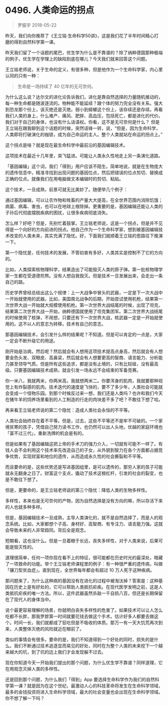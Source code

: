 # 0496. 人类命运的拐点
> 罗振宇
2018-05-22

昨天，我们向你推荐了《王立铭·生命科学50讲》，这是我们花了半年时间精心打磨的得到自然科学第一课。

昨天我们留了一个话题的尾巴，优生学为什么是不靠谱的？除了纳粹德国那种极端的例子，优生学在学理上的缺陷到底在哪儿？今天我们就来回答这个问题。

王立铭老师说，关于生命的定义，有很多种，但是他作为一个生命科学家，内心里认同的只有一种：

> 生命是一场持续了 40 亿年的无可奈何。

为什么这么说？达尔文的进化论告诉我们，进化是靠自然选择的力量随机推动的，每一种生命都是随波逐流的。物种能不能延续？跟个体的努力完全没有关系。强大到恐龙那个份上，该灭绝还是灭绝。弱小到蟑螂这个份上，该存续还是存续。再看我们人类的身上，什么难产、痛风、肥胖、高血压，包括死亡，都是进化的代价。我们对于自己的身体，也没有什么话语权。你看，这不是无可奈何是什么？
但是王立铭在跟我聊到这个话题的时候，突然话锋一转，说，“但是，因为生命科学，人类即将打破演化的枷锁，成为自己命运的主人。整个人类就站在命运的拐点上。”

这个拐点是啥？就是现在最生命科学中最前沿的基因编辑技术。

这项技术在最近十几年里，突飞猛进。可能让人类永久性地走上另一条演化道路。

「基因编辑」这个词，我们「得到」用户应该不陌生。简单地说，就是在生物庞大的遗传信息中，精准寻找到出现问题的基因位点，然后把错误的位点剪切、替换成正确的位点。就像我们在用电脑做文本编辑时的剪切、粘贴。

这个技术，一旦成熟，前景可就无比美妙了。随便举几个例子：

通过基因编辑，可以让农作物和牲畜的产量大大提高，在全世界范围内消除饥饿；病菌、病毒、害虫，也可以在地球上根除掉。更重要的是，基因编辑还能让人类的子孙后代彻底摆脱疾病的困扰，让很多疾病彻底消失。

怎么样？好吧？但是，先别忙着鼓掌。王立铭老师说，这是一个拐点，但是并不见得是一个向好的方向前进的拐点。他自己作为一个生命科学家，想到被基因编辑技术改变的人类未来，其实充满了隐忧。好，下面我们就顺着王立铭的思路往下推演一下。

第一个隐忧是，任何技术的发展，不管初衷有多好，人类其实是控制不了它的方向的。

比如，人类探索核物理科学，结果造出了可能毁灭人类的原子弹。第一批核物理学家一生都在受道德煎熬。没有人想自我毁灭。但是技术一旦发展出来，会走出一条自己的路。

历史学界曾经总结出这么个规律：上一大战争中冒头的武器，一定是下一次大战中一开始就使用的武器。比如，美国南北战争的后期，开始尝试使用机枪，结果第一次世界大战一开始就大规模使用机枪。第一次世界大战结尾的时候，出现了坦克，结果第二次世界大战一开始，纳粹德国就使用了坦克集团军。第二次世界大战结尾的时候使用了核弹，不用想，只要还有下一次世界大战，核武器一定是一开始就使用的。这不以人的意志为转移。技术有自己的意志。

那基因编辑技术，会引发什么样的结果呢？不知道。但是可以肯定的一点是，大家一定会不断升级它的用途。

刚开始是治病，然后呢？然后就会有人想用这项技术提高点身高，然后就会有人想要金色头发、双眼皮、高鼻梁，然后就会有人想要更高的智商、语言能力、分析能力甚至领导气质。但是所有这些追求，都是没有止境的，只有比较级，没有最高级。只要基因编辑技术成熟，就会引发一场永远不会结束的军备竞赛。

你一米八，我就两米，你两米高，我就想两米二。你要浑身的肌肉，我就要那种视觉上有炸裂感的肌肉。技术迭代的速度是飞快的，要不了多少年，人类社会可能就会变成一个怪物乐园。到那个时候反过来一想，我们还是人类吗？也许和我们今天在猪牛羊的饲养场里看到的人工制造的行走的肉块差不多了吧？不敢往下想了哈。

再来看王立铭老师说的第二个隐忧：造成人类社会永恒的不平等。

人类社会始终存在着不平等。但是，过去，这些不平等还不是牢不可破的。一个家境贫寒的孩子，凭借自己努力读书工作，也仍然可以出人头地，优越的家庭环境也「富不过三代」，重新洗牌的机会是有的。

但是如果有了基因编辑这把上帝的手术刀的强力介入，一切就有可能不一样了。有钱人会不会利用这个技术率先改造自己的子女，从外貌到智力在各个方面都占据竞争优势，实现财富和地位的遗传，从而造成永久性的社会撕裂和不平等。

而且要命的是，这些优势还是写进基因组里，是可以遗传的，那穷人家的孩子可能就永无翻身之日了。财富这个支点，撬动了技术这根杠杆，引发的社会的裂变，也是不敢往下想了。

但是，更要命的，是王立铭老师说的第三个隐忧：降低人类的生物多样性。

多样性，本来也是无可奈何的产物，因为自然选择是没有方向的嘛，所以存活下来的人也就多种多样。

但是，基因编辑技术一旦成熟，主导人类演化的，就不是自然选择了，而是人的观念系统。比如，大家都想个子高、身材好、高智商、有专注力、语言能力强。这就会导致未来的人非常趋同。背后全是观念。

短期看，这也没什么。但是一旦着眼于长远，丧失多样性，对于人类来说，后果可能是毁灭性的。

道理很简单，任何一项你现在看不上的特征，很可能都在历史时光的最深处，暗藏了一项救命的功能。举个王立铭老师课程里的例子：有一种很严重的遗传病，叫做「镰刀型贫血症」。直到现在，全世界每年都会有超过 10 万人死于这种疾病。

那问题来了，为什么这种病的基因没有在进化的过程中被淘汰掉？答案是：这种基因在历史上是有好处的，它可以帮助人类抵抗疟疾。在现代医学发明之前，这是人类抵抗疟疾的唯一方法。所以，这件武器虽然杀敌一千自损八百，但还是长期保留在了现代人的身体当中。

说个最更容易理解的场景，你就明白丧失多样性的危害了。如果技术可以让人怎么吃都不长胖，那我罗胖第一时间就要花钱去做这个手术。估计好多人都要去做这个。时间一长，我们就都成了狂吃但是不吸收的体质。那万一有一天大饥荒再次到来，人类整体灭绝的风险就近在眼前了。

类似的事情会有很多。要命的是，我们不知道得到一个好处的同时，损失的是什么。我们不断通过技术追逐显而易见的好处，同时在为整个人类的未来挖下一个越来越大的坑，到了坑的边上我们才会发现躲不过去。

现在你知道今天一开始我们提出的那个问题，为什么优生学不靠谱？同样道理，它在用观念灭掉人类的多样性。

还是回到那个问题，为什么我们「得到」App 要选择生命科学作为我们的自然科学第一课？就是因为在这个世纪，最激动人心的科技革命将发生在生命科学领域，最多的金钱投资将进入生命科学领域，最大的社会变量也会出现在生命科学领域。你不想了解一下吗？
